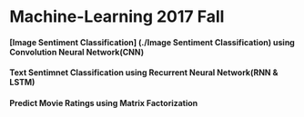 # Machine-Learning  2017 Fall     
#### [Image Sentiment Classification] (./Image Sentiment Classification) using Convolution Neural Network(CNN)
#### Text Sentimnet Classification using Recurrent Neural Network(RNN & LSTM)
#### Predict Movie Ratings using Matrix Factorization
